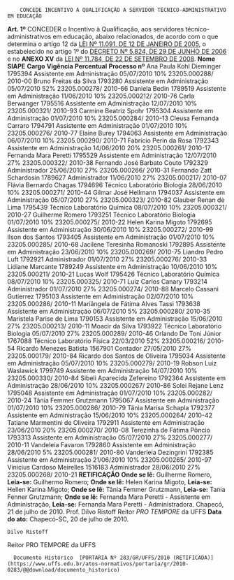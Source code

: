         CONCEDE INCENTIVO À QUALIFICAÇÃO A SERVIDOR TÉCNICO-ADMINISTRATIVO EM EDUCAÇÃO  

   **Art. 1º**  CONCEDER o Incentivo à Qualificação, aos servidores técnico-administrativos em educação, abaixo relacionados, de acordo com o que determina o artigo 12 da [LEI Nº 11.091, DE 12 DE JANEIRO DE 2005](http://www.planalto.gov.br/ccivil_03/_ato2004-2006/2005/lei/l11091.htm), o estabelecido no artigo 1º do [DECRETO Nº 5.824, DE 29 DE JUNHO DE 2006](http://www.planalto.gov.br/ccivil_03/_Ato2004-2006/2006/Decreto/D5824.htm) e no **ANEXO XV**  da [LEI Nº 11.784, DE 22 DE SETEMBRO DE 2008](http://www.planalto.gov.br/ccivil_03/_Ato2007-2010/2008/Lei/L11784.htm).     **Nome**    **SIAPE**    **Cargo**    **Vigência**    **Percentual**    **Processo nº**      Ana Paula Kohl Dieminger   1795394   Assistente em Administração   05/07/2010   10%   23205.000288/ 2010-00     Bruno Freitas da Silva   1793280   Assistente em Administração   05/07/2010   52%   23205.000278/ 2010-66     Daniela Bedin   1789519   Assistente em Administração   11/06/2010   10%   23205.000212/ 2010-76     Carla Berwanger   1795516   Assistente em Administração   12/07/2010   10%   23205.000321/ 2010-93     Carmine Beatriz Spohr   1795304   Assistente em Administração   01/07/2010   10%   23205.000284/ 2010-13     Cleusa Fernanda Carraro   1794791   Assistente em Administração   01/07/2010   10%   23205.000276/ 2010-77     Elaine Burey   1794063   Assistente em Administração   06/07/2010   10%   23205.000290/ 2010-71     Fabrício Perin da Rosa   1792343   Assistente em Administração   14/06/2010   20%   23205.000261/ 2010-17     Fernanda Mara Peretti   1795529   Assistente em Administração   12/07/2010   27%   23205.000322/ 2010-38     Fernando José Barbato Couto   1792329   Administrador   25/06/2010   27%   23205.000266/ 2010-31     Fernando Zatt Schardosin   1789627   Administrador   11/06/2010   27%   23205.000217/ 2010-07     Flávia Bernardo Chagas   1794696   Técnico Laboratório Biologia   28/06/2010   10%   23205.000271/ 2010-44     Gilmar José Hellmann   1794037   Assistente em Administração   05/07/2010   27%   23205.000323/ 2010-82     Glauber Renan de Lima   1795439   Técnico Laboratório Química   08/07/2010   10%   23205.000321/ 2010-27     Guilherme Romero   1793251   Técnico Laboratório Biologia   01/07/2010   10%   23205.000275/ 2010-22     Helen Karina Migoto   1792695   Assistente em Administração   30/06/2010   10%   23205.000272/ 2010-99     Ilson dos Santos   1793405   Assistente em Administração   01/07/2010   10%   23205.000285/ 2010-68     Jacilene Teresinha Romanoski   1792895   Assistente em Administração   23/06/2010   10%   23205.000269/ 2010-75     Liandro Pedro Luft   1792921   Administrador   01/07/2010   27%   23205.000276/ 2010-33     Lidiane Marcante   1789249   Assistente em Administração   10/06/2010   10%   23205.000211/ 2010-21     Lucas Wolf   1795426   Técnico Laboratório Química   08/07/2010   10%   23205.000325/ 2010-71     Luiz Carlos Canary   1793214   Administrador   01/07/2010   27%   23205.000274/ 2010-88     Marcelo Cassani Gutierrez   1795103   Assistente em Administração   02/07/2010   10%   23205.000286/ 2010-11     Mariângela de Fátima Alves Tassi   1793638   Assistente em Administração   06/07/2010   5%   23205.000280/ 2010-35     Maristela Parise de Lima   1790153   Assistente em Administração   15/06/2010   27%   23205.000213/ 2010-11     Moacir da Silva   1793922   Técnico Laboratório Biologia   05/07/2010   27%   23205.000289/ 2010-46     Orlando De Toni Júnior   1767088   Técnico Laboratório Física   22/03/2010   52%   23205.000216/ 2010-54     Ricardo Menezes Batista   1567901   Contador   27/05/2010   27%   23205.000179/ 2010-84     Ricardo dos Santos de Oliveira   1795034   Assistente em Administração   05/07/2010   10%   23205.000279/ 2010-19     Robson Luiz Waslawick   1799749   Assistente em Administração   14/07/2010   10%   23205.000330/ 2010-84     Sibeli Aparecida Zefereino   1792364   Assistente em Administração   28/06/2010   10%   23205.000267/ 2010-86     Solei Rejane Lenz   1795048   Assistente em Administração   01/07/2010   10%   23205.000282/ 2010-24     Tânia Femmer Grutzmann   1795067   Assistente em Administração   01/07/2010   10%   23205.000286/ 2010-79     Tânia Marisa Schapla   1792377   Assistente em Administração   15/06/2010   10%   23205.000264/ 2010-42     Tatiane Marmentini de Oliveira   1792911   Assistente em Administração   23/06/2010   20%   23205.000270/ 2010-08     Terezinha de Fátima Pôncio   1793313   Assistente em Administração   05/07/2010   27%   23205.000277/ 2010-11     Vandeleia Favaron   1792860   Assistente em Administração   28/06/2010   5%   23205.000281/ 2010-80     Vanderleia Dezingrini   1792385   Assistente em Administração   21/06/2010   10%   23205.000265/ 2010-97     Vinicius Cardoso Meirelles   1516183   Administrador   28/06/2010   27%   23205.000268/ 2010-21         **RETIFICAÇÃO**  **Onde se lê:** Guilherme Romero,   **Leia-se:** Guilhermo Romero;   **Onde se lê:** Helen Karina Migoto,   **Leia-se:** Hellen Karina Migoto;   **Onde se lê:** Tânia Femmer Grutzmann,   **Leia-se:** Tania Fenner Grutzmann;   **Onde se lê:** Fernanda Mara Peretti - Assistente em Administração,   **Leia-se:** Fernanda Mara Peretti - Administradora.   Chapecó, 21 de julho de 2010.   Prof. Dilvo Ristoff Reitor *PRO TEMPORE*  da UFFS    **Data do ato:** Chapecó-SC, 20 de julho de 2010.   
 

    Dilvo Ristoff   
 Reitor PRO TEMPORE da UFFS 

      Documento Histórico  [PORTARIA Nº 283/GR/UFFS/2010 (RETIFICADA)](https://www.uffs.edu.br/atos-normativos/portaria/gr/2010-0283/@@download/documento_historico)     
      